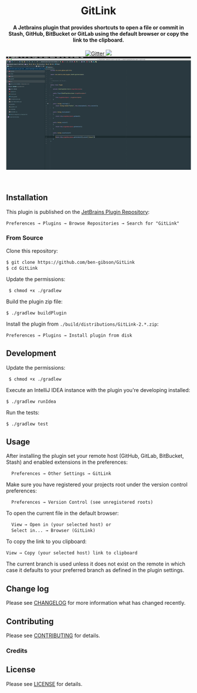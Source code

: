 <h1 align="center">
  GitLink
  <br>
</h1>

<h4 align="center">
    A Jetbrains plugin that provides shortcuts to open a file or commit in Stash, GitHub, BitBucket or GitLab using the default browser or copy the link to the clipboard.
</h4>

<p align="center">
  <a href="https://travis-ci.org/ben-gibson/GitLink">
    <img src="https://travis-ci.org/ben-gibson/GitLink.svg?branch=master"
         alt="Gitter">
  </a>
  <a href="https://gitter.im/jetbrains-open-in-git-host/Lobby?utm_source=badge&utm_medium=badge&utm_campaign=pr-badge&utm_content=badge"><img src="https://badges.gitter.im/jetbrains-open-in-git-host/Lobby.svg"></a>
  <br>
  <img src="gitlink-demo.gif" alt="demo">
</p>
<br>

Installation
-------------------------------------------------------------------------------

This plugin is published on the
[JetBrains Plugin Repository](https://plugins.jetbrains.com/plugin/8183):

    Preferences → Plugins → Browse Repositories → Search for "GitLink"

### From Source

Clone this repository:

    $ git clone https://github.com/ben-gibson/GitLink
    $ cd GitLink

Update the permissions:

     $ chmod +x ./gradlew

Build the plugin zip file:

    $ ./gradlew buildPlugin

Install the plugin from `./build/distributions/GitLink-2.*.zip`:

    Preferences → Plugins → Install plugin from disk


Development
-------------------------------------------------------------------------------

Update the permissions:

     $ chmod +x ./gradlew

Execute an IntelliJ IDEA instance with the plugin you're developing installed:

    $ ./gradlew runIdea

Run the tests:

    $ ./gradlew test

Usage
-------------------------------------------------------------------------------

After installing the plugin set your remote host (GitHub, GitLab, BitBucket, Stash) and enabled extensions in the preferences:

      Preferences → Other Settings → GitLink
      
Make sure you have registered your projects root under the version control preferences:

      Preferences → Version Control (see unregistered roots)

To open the current file in the default browser:

      View → Open in (your selected host) or
      Select in... → Browser (GitLink)

To copy the link to you clipboard:

    View → Copy (your selected host) link to clipboard

The current branch is used unless it does not exist on the remote in which case it defaults to your preferred branch as defined in the plugin settings.

Change log
-------------------------------------------------------------------------------

Please see [CHANGELOG](CHANGELOG.md) for more information what has changed recently.

Contributing
-------------------------------------------------------------------------------

Please see [CONTRIBUTING](CONTRIBUTING.md) for details.

### Credits

License
-------------------------------------------------------------------------------

Please see [LICENSE](LICENSE) for details.
